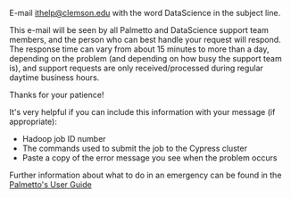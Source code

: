 
E-mail <ithelp@clemson.edu>  with the word  DataScience  in the subject line.

This e-mail will be seen by all Palmetto and DataScience support team members, and the person who can best handle your request will respond.  The response time can vary from about 15 minutes to more than a day, depending on the problem (and depending on how busy the support team is), and support requests are only received/processed during regular daytime business hours.

Thanks for your patience!

It's very helpful if you can include this information with your message (if appropriate):

-  Hadoop job ID number
-  The commands used to submit the job to the Cypress cluster
-  Paste a copy of the error message you see when the problem occurs

Further information about what to do in an emergency can be found in the [Palmetto's User Guide](http://citi.clemson.edu/palmetto/pages/userguide.html#help)
